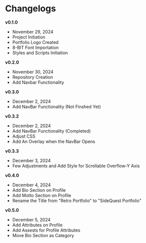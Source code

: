 # Changelogs

**v0.1.0**
- November 29, 2024
- Project Initiation
- Portfolio Logo Created
- 8-BIT Font Importation
- Styles and Scripts Initiation

**v0.2.0**
- November 30, 2024
- Repository Creation
- Add Navbar Functionality

**v0.3.0**
- December 2, 2024
- Add NavBar Functionality (Not Finshed Yet)

**v0.3.2**
- December 2, 2024
- Add NavBar Functionality (Completed)
- Adjust CSS
- Add An Overlay when the NavBar Opens

**v0.3.3**
- December 3, 2024
- Few Adjustments and Add Style for Scrollable Overflow-Y Axis


**v0.4.0**
- December 4, 2024
- Add Bio Section on Profile
- Add Motto Section on Profile
- Rename the Title from "Retro Portfolio" to "SideQuest Portfolio"

**v0.5.0**
- December 5, 2024
- Add Attributes on Profile
- Add Assests for Profile Attributes
- Move Bio Section as Category
